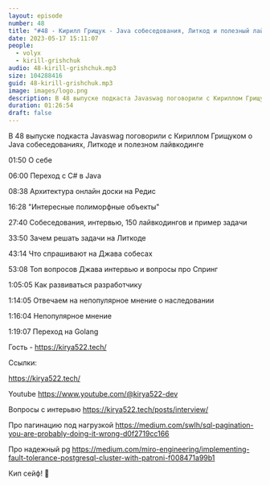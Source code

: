 ```yaml
---
layout: episode
number: 48
title: "#48 - Кирилл Грищук - Java собеседования, Литкод и полезный лайвкодинг"
date: 2023-05-17 15:11:07
people:
  - volyx
  - kirill-grishchuk
audio: 48-kirill-grishchuk.mp3
size: 104288416
guid: 48-kirill-grishchuk.mp3
image: images/logo.png
description: В 48 выпуске подкаста Javaswag поговорили с Кириллом Грищуком о Java собеседованиях, Литкоди и полезном лайвкодинге
duration: 01:26:54
draft: false
---
```


В 48 выпуске подкаста Javaswag поговорили с Кириллом Грищуком о Java собеседованиях, Литкоде и полезном лайвкодинге

01:50 О себе

06:00 Переход с C# в Java

08:38 Архитектура онлайн доски на Редис

16:28 "Интересные полиморфные объекты"

27:40 Собеседования, интервью, 150 лайвкодингов и пример задачи

33:50 Зачем решать задачи на Литкоде

43:14 Что спрашивают на Джава собесах

53:08 Топ вопросов Джава интервью и вопросы про Спринг

1:05:05 Как развиваться разработчику

1:14:05 Отвечаем на непопулярное мнение о наследовании

1:16:04 Непопулярное мнение

1:19:07 Переход на Golang

Гость - https://kirya522.tech/

Ссылки:

https://kirya522.tech/

Youtube https://www.youtube.com/@kirya522-dev

Вопросы с интерьвю
https://kirya522.tech/posts/interview/

Про пагинацию под нагрузкой
https://medium.com/swlh/sql-pagination-you-are-probably-doing-it-wrong-d0f2719cc166

Про надежный pg
https://medium.com/miro-engineering/implementing-fault-tolerance-postgresql-cluster-with-patroni-f008471a99b1


Кип сейф! 🖖
